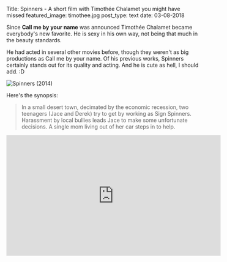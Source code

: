 Title: Spinners - A short film with Timothée Chalamet you might have missed
featured_image: timothee.jpg
post_type: text
date: 03-08-2018

Since **Call me by your name** was announced Timothée Chalamet became everybody's new favorite. He is sexy in his own way, not being that much in the beauty standards. 

He had acted in several other movies before, though they weren't as big productions as Call me by your name. Of his previous works, Spinners certainly stands out for its quality and acting. And he is cute as hell, I should add. :D

![Spinners (2014)]({filename}/uploads/spinners-cover-2014.jpg)

Here's the synopsis: 

> In a small desert town, decimated by the economic recession, two 
> teenagers (Jace and Derek) try to get by working as Sign Spinners. 
> Harassment by local bullies leads Jace to make some unfortunate 
> decisions. A single mom living out of her car steps in to help.

<iframe width="560" height="315" src="https://www.youtube.com/embed/AOYMwuHJa3Q" frameborder="0" allow="accelerometer; autoplay; encrypted-media; gyroscope; picture-in-picture" allowfullscreen></iframe>